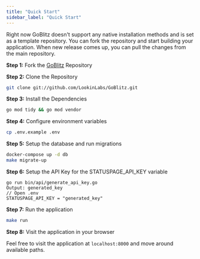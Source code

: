 ```yaml
---
title: "Quick Start"
sidebar_label: "Quick Start"
---
```


Right now GoBlitz doesn't support any native installation methods and is set as a template repository. You can fork the repository and start building your application. When new release comes up, you can pull the changes from the main repository.

**Step 1:** Fork the [GoBlitz](https://github.com/KostLinux/GoBlitz) Repository

**Step 2:** Clone the Repository

```bash
git clone git://github.com/LookinLabs/GoBlitz.git
```

**Step 3:** Install the Dependencies

```bash
go mod tidy && go mod vendor
```

**Step 4:** Configure environment variables
    
```bash
cp .env.example .env
```

**Step 5:** Setup the database and run migrations

```bash
docker-compose up -d db
make migrate-up
```

**Step 6:** Setup the API Key for the STATUSPAGE_API_KEY variable

```
go run bin/api/generate_api_key.go
Output: generated_key
// Open .env
STATUSPAGE_API_KEY = "generated_key"
```

**Step 7:** Run the application

```bash
make run
```

**Step 8:** Visit the application in your browser

Feel free to visit the application at `localhost:8000` and move around available paths.